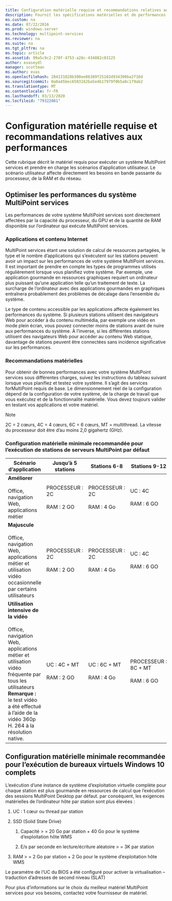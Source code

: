 ```yaml
---
title: Configuration matérielle requise et recommandations relatives aux performances
description: Fournit les spécifications matérielles et de performances et les recommandations pour MultiPoint services
ms.custom: na
ms.date: 07/22/2016
ms.prod: windows-server
ms.technology: multipoint-services
ms.reviewer: na
ms.suite: na
ms.tgt_pltfrm: na
ms.topic: article
ms.assetid: 99a5c9c2-270f-4753-a28c-434882c03125
author: evaseydl
manager: scottman
ms.author: evas
ms.openlocfilehash: 284131028b308ee86389f25102d934390ba2f16d
ms.sourcegitcommit: 0a0a45bec6583162ba5e4b17979f0b5a0c179ab2
ms.translationtype: MT
ms.contentlocale: fr-FR
ms.lasthandoff: 03/13/2020
ms.locfileid: "79322081"
---
```

# <a name="hardware-requirements-and-performance-recommendations"></a>Configuration matérielle requise et recommandations relatives aux performances
Cette rubrique décrit le matériel requis pour exécuter un système MultiPoint services et prendre en charge les scénarios d’application utilisateur. Le scénario utilisateur affecte directement les besoins en bande passante du processeur, de la RAM et du réseau.  

## <a name="optimize-multipoint-services-system-performance"></a>Optimiser les performances du système MultiPoint services  
Les performances de votre système MultiPoint services sont directement affectées par la capacité du processeur, du GPU et de la quantité de RAM disponible sur l’ordinateur qui exécute MultiPoint services.  
  
### <a name="applications-and-internet-content"></a>Applications et contenu Internet  
MultiPoint services étant une solution de calcul de ressources partagées, le type et le nombre d’applications qui s’exécutent sur les stations peuvent avoir un impact sur les performances de votre système MultiPoint services. Il est important de prendre en compte les types de programmes utilisés régulièrement lorsque vous planifiez votre système. Par exemple, une application gourmande en ressources graphiques requiert un ordinateur plus puissant qu’une application telle qu’un traitement de texte. La surcharge de l’ordinateur avec des applications gourmandes en graphiques entraînera probablement des problèmes de décalage dans l’ensemble du système.  
  
Le type de contenu accessible par les applications affecte également les performances du système. Si plusieurs stations utilisent des navigateurs Web pour accéder à du contenu multimédia, par exemple une vidéo en mode plein écran, vous pouvez connecter moins de stations avant de nuire aux performances du système. À l’inverse, si les différentes stations utilisent des navigateurs Web pour accéder au contenu Web statique, davantage de stations peuvent être connectées sans incidence significative sur les performances.  
  
### <a name="hardware-recommendations"></a>Recommandations matérielles  
Pour obtenir de bonnes performances avec votre système MultiPoint services sous différentes charges, suivez les instructions du tableau suivant lorsque vous planifiez et testez votre système. Il s’agit des services forMultiPoint requis de base. Le dimensionnement réel de la configuration dépend de la configuration de votre système, de la charge de travail que vous exécutez et de la fonctionnalité matérielle. Vous devez toujours valider en testant vos applications et votre matériel.  
  
> [!NOTE]  
> 2C = 2 cœurs, 4C = 4 cœurs, 6C = 6 cœurs, MT = multithread. La vitesse du processeur doit être d’au moins 2,0 gigahertz (GHz).  
  
### <a name="minimum-recommended-hardware-for-running-default-multipoint-server-stations"></a>Configuration matérielle minimale recommandée pour l’exécution de stations de serveurs MultiPoint par défaut  
  
|Scénario d’application|Jusqu’à 5 stations|Stations 6-8|Stations 9-12|Stations 13-16|Stations 17-20|Stations 21-24|  
|------------------------|----------------------|-------------------|------------------|-------------------|-------------------|-----------------|  
|**Améliorer**<br /><br />Office, navigation Web, applications métier|PROCESSEUR : 2C<br /><br />RAM : 2 GO|PROCESSEUR : 2C<br /><br />RAM : 4 Go|UC : 4C<br /><br />RAM : 6 GO|UC : 4C<br /><br />RAM : 8 GO|UC : 4C + MT ou 6C<br /><br />RAM : 10 GO| UC : 6C + MT<br /><br />RAM : 12 GO|
|**Majuscule**<br /><br />Office, navigation Web, applications métier et utilisation vidéo occasionnelle par certains utilisateurs|PROCESSEUR : 2C<br /><br />RAM : 2 GO|PROCESSEUR : 2C<br /><br />RAM : 4 Go|UC : 4C<br /><br />RAM : 6 GO|UC : 4C + MT ou 6C<br /><br />RAM : 8 GO|UC : 6C + MT<br /><br />RAM : 10 GO| UC : 6C + MT<br /><br />RAM : 12 GO| 
|**Utilisation intensive de la vidéo**<br /><br />Office, navigation Web, applications métier et utilisation vidéo fréquente par tous les utilisateurs **Remarque :** le test vidéo a été effectué à l’aide de la vidéo 360p H. 264 à la résolution native.|UC : 4C + MT<br /><br />RAM : 2 GO|UC : 6C + MT<br /><br />RAM : 4 Go|PROCESSEUR : 8C + MT<br /><br />RAM : 6 GO|UC : 12C + MT<br /><br />RAM : 8 GO|UC : 16C + MT<br /><br />RAM : 10 GO<br /><br />-Client léger : RemoteFX<br />-Vidéo USB non recommandée| UC : 20-20 + MT<br /><br />RAM : 12 GO<br /><br />-Client léger : RemoteFX<br />-Vidéo USB non recommandée|   
  
## <a name="minimum-recommended-hardware-for-running-full-windows-10-virtual-desktops"></a>Configuration matérielle minimale recommandée pour l’exécution de bureaux virtuels Windows 10 complets  
L’exécution d’une instance de système d’exploitation virtuelle complète pour chaque station est plus gourmande en ressources de calcul que l’exécution des sessions MultiPoint Desktop par défaut. par conséquent, les exigences matérielles de l’ordinateur hôte par station sont plus élevées :  
  
1.  UC : 1 cœur ou thread par station  
  
2.  SSD (Solid State Drive)  
  
    1.  Capacité > = 20 Go par station + 40 Go pour le système d’exploitation hôte WMS  
  
    2.  E/s par seconde en lecture/écriture aléatoire > = 3K par station  
  
3.  RAM > = 2 Go par station + 2 Go pour le système d’exploitation hôte WMS  
  
Le paramètre de l’UC du BIOS a été configuré pour activer la virtualisation – traduction d’adresses de second niveau (SLAT)  
  
Pour plus d’informations sur le choix du meilleur matériel MultiPoint services pour vos besoins, contactez votre fournisseur de matériel.  